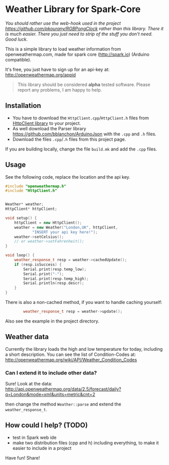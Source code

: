 Weather Library for Spark-Core
=============


*You should rather use the web-hook used in the project https://github.com/pkourany/RGBPongClock rather than this library. There it is much easier. There you just need to strip of the stuff you don't need. Good luck.* 


This is a simple library to load weather information from openweathermap.com, made for spark core (http://spark.io) (Arduino compatible).

It's free, you just have to sign up for an api-key at: http://openweathermap.org/appid

> This library should be considered **alpha** tested software. Please report any problems, I am happy to help. 

## Installation
* You have to download the ``HttpClient.cpp``/``HttpClient.h`` files from [HttpClient library](https://github.com/nmattisson/HttpClient) to your project. 
* As well download the Parser library https://github.com/bblanchon/ArduinoJson with the ``.cpp`` and ``.h`` files.
* Download the files ``.cpp``/``.h`` files from this project page. 

If you are building locally, change the file ``build.mk`` and add the ``.cpp`` files. 


## Usage
See the following code, replace the location and the api key. 

		
```c++
#include "openweathermap.h"
#include "HttpClient.h"


Weather* weather;
HttpClient* httpClient;

void setup() {		
	httpClient = new HttpClient();
	weather = new Weather("London,UK", httpClient,
			"INSERT your api key here!");
	weather->setCelsius();
	// or weather->setFahrenheit();
}

void loop() {
	weather_response_t resp = weather->cachedUpdate();
	if (resp.isSuccess) {
		Serial.print(resp.temp_low);
		Serial.print("-");
		Serial.print(resp.temp_high);
		Serial.println(resp.descr);
	}
}
```


There is also a non-cached method, if you want to handle caching yourself: 

```c++
		weather_response_t resp = weather->update();
```


Also see the example in the project directory. 


## Weather data
Currently the library loads the high and low temperature for today, including a short description. You can see the list of Condition-Codes at: http://openweathermap.org/wiki/API/Weather_Condition_Codes


### Can I extend it to include other data?
Sure! Look at the data: http://api.openweathermap.org/data/2.5/forecast/daily?q=London&mode=xml&units=metric&cnt=2

then change the method ``Weather::parse`` and extend the ``weather_response_t``. 


## How could I help? (TODO)
* test in Spark web ide
* make two distribution files (cpp and h) including everything, to make it easier to include in a project



Have fun! Share!
